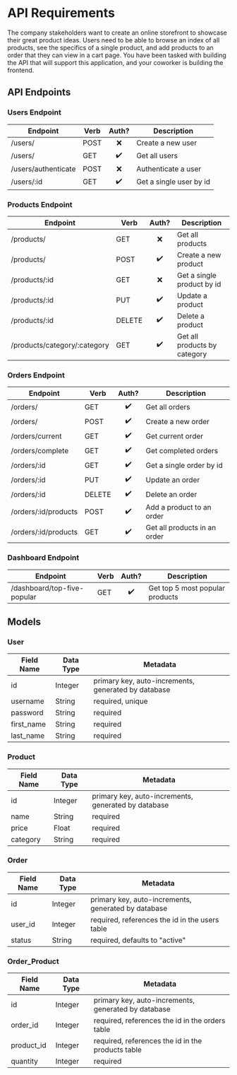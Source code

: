 # API Requirements

The company stakeholders want to create an online storefront to showcase their great product ideas. Users need to be able to browse an index of all products, see the specifics of a single product, and add products to an order that they can view in a cart page. You have been tasked with building the API that will support this application, and your coworker is building the frontend.

## API Endpoints

### Users Endpoint

| Endpoint            | Verb | Auth? | Description             |
| ------------------- | ---- | :---: | ----------------------- |
| /users/             | POST |  ❌   | Create a new user       |
| /users/             | GET  |  ✔️   | Get all users           |
| /users/authenticate | POST |  ❌   | Authenticate a user     |
| /users/:id          | GET  |  ✔️   | Get a single user by id |

### Products Endpoint

| Endpoint                     | Verb   | Auth? | Description                  |
| ---------------------------- | ------ | :---: | ---------------------------- |
| /products/                   | GET    |  ❌   | Get all products             |
| /products/                   | POST   |  ✔️   | Create a new product         |
| /products/:id                | GET    |  ❌   | Get a single product by id   |
| /products/:id                | PUT    |  ✔️   | Update a product             |
| /products/:id                | DELETE |  ✔️   | Delete a product             |
| /products/category/:category | GET    |  ✔️   | Get all products by category |

### Orders Endpoint

| Endpoint             | Verb   | Auth? | Description                  |
| -------------------- | ------ | :---: | ---------------------------- |
| /orders/             | GET    |  ✔️   | Get all orders               |
| /orders/             | POST   |  ✔️   | Create a new order           |
| /orders/current      | GET    |  ✔️   | Get current order            |
| /orders/complete     | GET    |  ✔️   | Get completed orders         |
| /orders/:id          | GET    |  ✔️   | Get a single order by id     |
| /orders/:id          | PUT    |  ✔️   | Update an order              |
| /orders/:id          | DELETE |  ✔️   | Delete an order              |
| /orders/:id/products | POST   |  ✔️   | Add a product to an order    |
| /orders/:id/products | GET    |  ✔️   | Get all products in an order |

### Dashboard Endpoint

| Endpoint                    | Verb | Auth? | Description                     |
| --------------------------- | ---- | :---: | ------------------------------- |
| /dashboard/top-five-popular | GET  |  ✔️   | Get top 5 most popular products |

## Models

### User

| Field Name | Data Type | Metadata                                            |
| ---------- | --------- | --------------------------------------------------- |
| id         | Integer   | primary key, auto-increments, generated by database |
| username   | String    | required, unique                                    |
| password   | String    | required                                            |
| first_name | String    | required                                            |
| last_name  | String    | required                                            |

### Product

| Field Name | Data Type | Metadata                                            |
| ---------- | --------- | --------------------------------------------------- |
| id         | Integer   | primary key, auto-increments, generated by database |
| name       | String    | required                                            |
| price      | Float     | required                                            |
| category   | String    | required                                            |

### Order

| Field Name | Data Type | Metadata                                            |
| ---------- | --------- | --------------------------------------------------- |
| id         | Integer   | primary key, auto-increments, generated by database |
| user_id    | Integer   | required, references the id in the users table      |
| status     | String    | required, defaults to "active"                      |

### Order_Product

| Field Name | Data Type | Metadata                                            |
| ---------- | --------- | --------------------------------------------------- |
| id         | Integer   | primary key, auto-increments, generated by database |
| order_id   | Integer   | required, references the id in the orders table     |
| product_id | Integer   | required, references the id in the products table   |
| quantity   | Integer   | required                                            |
